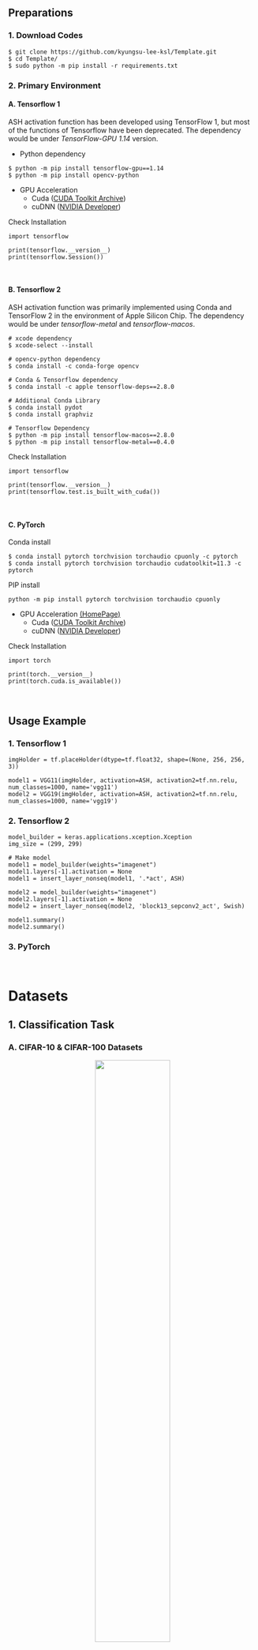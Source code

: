 ## Preparations
### 1. Download Codes
    $ git clone https://github.com/kyungsu-lee-ksl/Template.git
    $ cd Template/
    $ sudo python -m pip install -r requirements.txt


### 2. Primary Environment

#### A. Tensorflow 1

ASH activation function has been developed using TensorFlow 1, but most of the functions of Tensorflow have been deprecated. The dependency would be under _TensorFlow-GPU_ _1.14_ version.

* Python dependency 

```
$ python -m pip install tensorflow-gpu==1.14
$ python -m pip install opencv-python
```

* GPU Acceleration
  * Cuda ([CUDA Toolkit Archive](https://developer.nvidia.com/cuda-toolkit-archive))
  * cuDNN ([NVIDIA Developer](https://developer.nvidia.com/))


Check Installation

    import tensorflow

    print(tensorflow.__version__)
    print(tensorflow.Session())


<br />

#### B. Tensorflow 2

ASH activation function was primarily implemented using Conda and TensorFlow 2 in the environment of Apple Silicon Chip. The dependency would be under _tensorflow-metal_ and _tensorflow-macos_.

    # xcode dependency
    $ xcode-select --install

    # opencv-python dependency
    $ conda install -c conda-forge opencv

    # Conda & Tensorflow dependency
    $ conda install -c apple tensorflow-deps==2.8.0

    # Additional Conda Library
    $ conda install pydot
    $ conda install graphviz

    # Tensorflow Dependency
    $ python -m pip install tensorflow-macos==2.8.0
    $ python -m pip install tensorflow-metal==0.4.0


Check Installation

    import tensorflow

    print(tensorflow.__version__)
    print(tensorflow.test.is_built_with_cuda())

<br />


#### C. PyTorch

Conda install

    $ conda install pytorch torchvision torchaudio cpuonly -c pytorch
    $ conda install pytorch torchvision torchaudio cudatoolkit=11.3 -c pytorch

PIP install

    python -m pip install pytorch torchvision torchaudio cpuonly


* GPU Acceleration [(HomePage)](https://pytorch.org/)
  * Cuda ([CUDA Toolkit Archive](https://developer.nvidia.com/cuda-toolkit-archive))
  * cuDNN ([NVIDIA Developer](https://developer.nvidia.com/))


Check Installation

    import torch

    print(torch.__version__)
    print(torch.cuda.is_available())


<br>


## Usage Example
### 1. Tensorflow 1

    imgHolder = tf.placeHolder(dtype=tf.float32, shape=(None, 256, 256, 3))

    model1 = VGG11(imgHolder, activation=ASH, activation2=tf.nn.relu, num_classes=1000, name='vgg11')
    model2 = VGG19(imgHolder, activation=ASH, activation2=tf.nn.relu, num_classes=1000, name='vgg19')



### 2. Tensorflow 2


    model_builder = keras.applications.xception.Xception
    img_size = (299, 299)

    # Make model
    model1 = model_builder(weights="imagenet")
    model1.layers[-1].activation = None
    model1 = insert_layer_nonseq(model1, '.*act', ASH)

    model2 = model_builder(weights="imagenet")
    model2.layers[-1].activation = None
    model2 = insert_layer_nonseq(model2, 'block13_sepconv2_act', Swish)

    model1.summary()
    model2.summary()


### 3. PyTorch

<br>


# Datasets

## 1. Classification Task

### A. CIFAR-10 & CIFAR-100 Datasets

<p align="center">
  <img src="assets/dataset_cifar.png" width="55%">
</p>

* Abstract

  The tiny images dataset on which we based all of our experiments was collected by colleagues at MIT
and NYU over the span of six months; it is described in detail in [14]. They assembled it by searching the
web for images of every non-abstract English noun in the lexical database WordNet[15, 8]. They used
several search engines, including Google, Flickr, and Altavista and kept roughly the First 3000 results
for each search term. After collecting all the images for a particular search term, they removed perfect
duplicates and images in which an excessively large portion of the pixels were white, as they tended to
be synthetic Figures rather than natural images. The search term used to Find an image provides it with
a rough label, although it is extremely unreliable due to the nature of online image search technology.
In total, the dataset contains 80 million colour images downscaled to 32 × 32 and spread out across
79000 search terms. Most of our experiments with unsupervised learning were performed on a subset of
about 2 million images.


* Dataset Description

  * <b>CIFAR-10</b>: The CIFAR-10 dataset consists of 60000 32x32 colour images in 10 classes, with 6000 images per class. There are 50000 training images and 10000 test images.

  * <b>CIFAR-100</b>: This dataset is just like the CIFAR-10, except it has 100 classes containing 600 images each. There are 500 training images and 100 testing images per class. The 100 classes in the CIFAR-100 are grouped into 20 superclasses. Each image comes with a "fine" label (the class to which it belongs) and a "coarse" label (the superclass to which it belongs).

  * <b>Images</b>: $N \times (32 \times 32 \times 3)$ numpy array of uint8s. Each row of the array stores a $32 \times 32$ colour image. The first 1024 entries contain the red channel values, the next 1024 the green, and the final 1024 the blue. The image is stored in row-major order, so that the first 32 entries of the array are the red channel values of the first row of the image.

  * <b>Labels</b>: a list of 10000 numbers in the range 0-9 or 0-99. The number at index $i$ indicates the label of the ith image in the array data.


* Dataset Download

  * [CIFAR-10](https://www.cs.toronto.edu/~kriz/cifar-10-python.tar.gz)
  
  * [CIFAR-100](https://www.cs.toronto.edu/~kriz/cifar-100-python.tar.gz)

  * [Keras](https://github.com/keras-team/keras/blob/v2.10.0/keras/datasets/cifar10.py#L29)

  * [Tensorflow Support] [[CIFAR-10]](https://www.tensorflow.org/datasets/catalog/cifar10), [[CIFAR-100]](https://www.tensorflow.org/datasets/catalog/cifar100)
  
* Code

  The archive contains the files data_batch_1, data_batch_2, ..., data_batch_5, as well as test_batch. Each of these files is a Python "pickled" object produced with cPickle. 

> ```
> def unpickle(file):
>     import pickle
>     with open(file, 'rb') as fo:
>         dict = pickle.load(fo, encoding='bytes')
>     return dict
> ```

#### Related paper

  [[Paper]](http://citeseerx.ist.psu.edu/viewdoc/download?doi=10.1.1.222.9220&rep=rep1&type=pdf) [[Code]](https://www.cs.toronto.edu/~kriz/cifar.html) Krizhevsky, A., & Hinton, G. (2009). Learning multiple layers of features from tiny images.

> ```
> @article{krizhevsky2009learning,
>   title={Learning multiple layers of features from tiny images},
>   author={Krizhevsky, Alex and Hinton, Geoffrey and others},
>   year={2009},
>   publisher={Citeseer}
> }
> ```


<br />

##


### B. ImageNet

<p align="center">
  <img src="https://production-media.paperswithcode.com/datasets/ImageNet-0000000008-f2e87edd_Y0fT5zg.jpg" width="55%">
</p>

* Abstract

The explosion of image data on the Internet has the potential to foster more sophisticated and robust models and algorithms to index, retrieve, organize and interact with images and multimedia data. But exactly how such data can be harnessed and organized remains a critical problem. We introduce here a new database called “ImageNet”, a large-scale ontology of images built upon the backbone of the WordNet structure. ImageNet aims to populate the majority of the 80,000 synsets of WordNet with an average of 500–1000 clean and full resolution images. This will result in tens of millions of annotated images organized by the semantic hierarchy of WordNet. This paper offers a detailed analysis of ImageNet in its current state: 12 subtrees with 5247 synsets and 3.2 million images in total. We show that ImageNet is much larger in scale and diversity and much more accurate than the current image datasets. Constructing such a large-scale database is a challenging task. We describe the data collection scheme with Amazon Mechanical Turk. Lastly, we illustrate the usefulness of ImageNet through three simple applications in object recognition, image classification and automatic object clustering. We hope that the scale, accuracy, diversity and hierarchical structure of ImageNet can offer unparalleled opportunities to researchers in the computer vision community and beyond.

* Dataset Description

  * <b>Images</b>: The goal of this competition is to estimate the content of photographs for the purpose of retrieval and automatic annotation using a subset of the large hand-labeled ImageNet dataset (10,000,000 labeled images depicting 10,000+ object categories) as training. 

  * <b>Labels</b>: The training data, the subset of ImageNet containing the 1000 categories and 1.2 million images.


* Dataset Download

  * [ImageNet](https://www.image-net.org/download.php)

  * [Keras ImageNet](https://github.com/mostafaelhoushi/keras-imagenet)

  * [Tensorflow Support](https://www.tensorflow.org/datasets/catalog/imagenet2012)

#### Related paper

[[Paper]](https://arxiv.org/pdf/1409.0575) [[Code]](https://paperswithcode.com/dataset/imagenet) Russakovsky, Olga, et al. "Imagenet large scale visual recognition challenge." International journal of computer vision 115.3 (2015): 211-252.

> ```
> @article{russakovsky2015imagenet,
>  title={Imagenet large scale visual recognition challenge},
>  author={Russakovsky, Olga and Deng, Jia and Su, Hao and Krause, Jonathan and Satheesh, Sanjeev and Ma, Sean and Huang, Zhiheng and Karpathy, Andrej and Khosla, Aditya and Bernstein, Michael and others},
>  journal={International journal of computer vision},
>  volume={115},
>  number={3},
>  pages={211--252},
>  year={2015},
>  publisher={Springer}
> }
> ```


## 2. Detection Task

### A. Microsoft COCO Dataset

<p align="center">
  <img src="assets/dataset_cifar.png" width="55%">
</p>

* Abstract

We present a new dataset with the goal of advancing the state-of-the-art in object recognition by placing the question of object recognition in the context of the broader question of scene understanding. This is achieved by gathering images of complex everyday scenes containing common objects in their natural context. Objects are labeled using per-instance segmentations to aid in precise object localization. Our dataset contains photos of 91 objects types that would be easily recognizable by a 4 year old. With a total of 2.5 million labeled instances in 328k images, the creation of our dataset drew upon extensive crowd worker involvement via novel user interfaces for category detection, instance spotting and instance segmentation. We present a detailed statistical analysis of the dataset in comparison to PASCAL, ImageNet, and SUN. Finally, we provide baseline performance analysis for bounding box and segmentation detection results using a Deformable Parts Model.

* Dataset Description

  * <b>COCO-2014 Object Detection</b>: The first version of MS COCO dataset was released in 2014. It contains 164K images split into training (83K), validation (41K) and test (41K) sets, bounding boxes and per-instance segmentation masks with 80 object categories.


* Dataset Download

  * [COCO API](https://cocodataset.org/#download)

  * [Tensorflow Support](https://www.tensorflow.org/datasets/catalog/coco) 

* Code

The COCO API assists in loading, parsing, and visualizing annotations in COCO. The API supports multiple annotation formats (please see the data format page). For additional details see: CocoApi.m, coco.py, and CocoApi.lua for Matlab, Python, and Lua code, respectively, and also the Python API demo.

> ```
>   all:
>       # install pycocotools locally
>	    python setup.py build_ext --inplace
>	    rm -rf build
>
>   install:
> 	    # install pycocotools to the Python site-packages
>	    python setup.py build_ext install
>	    rm -rf build
> ```

#### Related paper

[[Paper]](https://arxiv.org/pdf/1405.0312) [[Code]](https://github.com/cocodataset/cocoapi) Lin, Tsung-Yi, et al. "Microsoft coco: Common objects in context." European conference on computer vision. Springer, Cham, 2014.

> ```
> @inproceedings{lin2014microsoft,
>  title={Microsoft coco: Common objects in context},
>  author={Lin, Tsung-Yi and Maire, Michael and Belongie, Serge and Hays, James and Perona, Pietro and Ramanan, Deva and Doll{\'a}r, Piotr and Zitnick, C Lawrence},
>  booktitle={European conference on computer vision},
>  pages={740--755},
>  year={2014},
>  organization={Springer}
>}
> ```


<br />

##

### B. PASCAL VOC 

<p align="center">
  <img src="assets/dataset_pascal.png" width="55%">
</p>

* Abstract

The PASCAL Visual Object Classes (VOC) challenge is a benchmark in visual object category recognition and detection, providing the vision and machine learning communities with a standard dataset of images and annotation, and standard evaluation procedures. Organised annually from 2005 to present, the challenge and its associated dataset has become accepted as the benchmark for object detection.
This paper describes the dataset and evaluation procedure. We review the state-of-the-art in evaluated methods for both classification and detection, analyse whether the methods are statistically different, what they are learning from the images (e.g. the object or its context), and what the methods find easy or confuse. The paper concludes with lessons learnt in the three year history of the challenge, and proposes directions for future improvement and extension.

* Dataset Description

  * <b>PASCAL Object Detection</b>: The data has been split into 50% for training/validation and 50% for testing. The distributions of images and objects by class are approximately equal across the training/validation and test sets. In total there are 21,738 images. Further [statistics](http://host.robots.ox.ac.uk/pascal/VOC/voc2010/dbstats.html) are online.

  * [Annotation Guideline](http://host.robots.ox.ac.uk/pascal/VOC/voc2010/guidelines.html)


* Dataset Download

  * [Pascal VOC](http://host.robots.ox.ac.uk/pascal/VOC/voc2010/index.html#devkit)

  * [Tensorflow Support](https://www.tensorflow.org/datasets/catalog/voc)


#### Related paper

[[Paper]](https://link.springer.com/article/10.1007/s11263-009-0275-4)  Everingham, Mark, et al. "The pascal visual object classes (voc) challenge." International journal of computer vision 88.2 (2010): 303-338.


> ```
> @article{everingham2010pascal,
>  title={The pascal visual object classes (voc) challenge},
>  author={Everingham, Mark and Van Gool, Luc and Williams, Christopher KI and Winn, John and Zisserman, Andrew},
>  journal={International journal of computer vision},
>  volume={88},
>  number={2},
>  pages={303--338},
>  year={2010},
>  publisher={Springer}
>}
> ```


<br>


## 3. Segmentation Task

### A. ADE20K Dataset

<p align="center">
  <img src="https://groups.csail.mit.edu/vision/datasets/ADE20K/assets/images/slider.png" width="55%">
</p>

* Abstract

We present a new dataset with the goal of advancing the state-of-the-art in object recognition by placing the question of object recognition in the context of the broader question of scene understanding. This is achieved by gathering images of complex everyday scenes containing common objects in their natural context. Objects are labeled using per-instance segmentations to aid in precise object localization. Our dataset contains photos of 91 objects types that would be easily recognizable by a 4 year old. With a total of 2.5 million labeled instances in 328k images, the creation of our dataset drew upon extensive crowd worker involvement via novel user interfaces for category detection, instance spotting and instance segmentation. We present a detailed statistical analysis of the dataset in comparison to PASCAL, ImageNet, and SUN. Finally, we provide baseline performance analysis for bounding box and segmentation detection results using a Deformable Parts Model.

* Dataset Description

  * The current version of the dataset contains:
    * 27,574 images (25,574 for training and 2,000 for testing) spanning 365 different scenes.
    * 707,868 unique objects from 3,688 categories, along with their WordNet definition and hierarchy.
    * 193,238 annotated object parts and parts of parts.
    * Polygon annotations with attributes, annotation time, depth ordering.


* Dataset Download 
  * To download the dataset, register in [this link](http://groups.csail.mit.edu/vision/datasets/ADE20K/request_data/). Once you are approved you will be able to download the data, following the [Terms of Use](http://groups.csail.mit.edu/vision/datasets/ADE20K/terms).

* Structure

  * Every image and its annotations are inside a `folder_name`, that you can find using `index_ade20k.pkl`. Once you are inside the folder name, for a given image `image_name` (e.g. `ADE_train_00016869`) you will find:

>> 1. `image_name.jpg`: containing the raw image, with blurred license plates and faces (e.g. [ADE_train_00016869.jpg](./dataset/ADE20K_2021_17_01/images/ADE/training/urban/street/ADE_train_00016869.jpg))
>> 2. `image_name_seg.png`: with the pixel-wise annotations of objects and instances (e.g. [ADE_train_00016869_seg.png](./dataset/ADE20K_2021_17_01/images/ADE/training/urban/street/ADE_train_00016869_seg.png)). The RGB channels encode the class and instance information. Check out (`utils/utils_ade20k.py`)[utils/utils_ade20k.py] for an example on how to read those.
>> 3. `image_name_parts_{i}.png`: with the annotation of the parts at level `i` (e.g. [ADE_train_00016869_parts_1.png](dataset/ADE20K_2021_17_01/images/ADE/training/urban/street/ADE_train_00016869_parts_1.png)).
>> 4. `image_name`: a folder with all the instances in that image, stored as pngs encoding a binary amodal mask (showing occluded objects) (e.g. [ADE_train_00016869](dataset/ADE20K_2021_17_01/images/ADE/training/urban/street/ADE_train_00016869)).
>> 5. `image_name.json`: a json file containing information about the time the object was annotated, the polygons annotated, annotation of attributes etc. (e.g [ADE_train_00016869.json](dataset/ADE20K_2021_17_01/images/ADE/training/urban/street/ADE_train_00016869.json)).

#### Related paper

[[Paper]](https://arxiv.org/pdf/1405.0312) [[Code]](https://github.com/CSAILVision/ADE20K) Scene Parsing through ADE20K Dataset. Bolei Zhou, Hang Zhao, Xavier Puig, Sanja Fidler, Adela Barriuso and Antonio Torralba. Computer Vision and Pattern Recognition (CVPR), 2017. 

> ```
> @inproceedings{zhou2017scene,
>  title={Scene parsing through ade20k dataset},
>  author={Zhou, Bolei and Zhao, Hang and Puig, Xavier and Fidler, Sanja and Barriuso, Adela and Torralba, Antonio},
>  booktitle={Proceedings of the IEEE conference on computer vision and pattern recognition},
>  pages={633--641},
>  year={2017}
>}
> ```



### B. PASCAL VOC (Segmentation)

<p align="center">
  <img src="assets/dataset_segm.png" width="55%">
</p>

* Abstract

The PASCAL Visual Object Classes (VOC) 2012 dataset contains 20 object categories including vehicles, household, animals, and other: aeroplane, bicycle, boat, bus, car, motorbike, train, bottle, chair, dining table, potted plant, sofa, TV/monitor, bird, cat, cow, dog, horse, sheep, and person. Each image in this dataset has pixel-level segmentation annotations, bounding box annotations, and object class annotations. This dataset has been widely used as a benchmark for object detection, semantic segmentation, and classification tasks. The PASCAL VOC dataset is split into three subsets: 1,464 images for training, 1,449 images for validation and a private testing set.

* Dataset Description

  * <b>PASCAL Segmentation</b>: The data has been split into 50% for training/validation and 50% for testing. The distributions of images and objects by class are approximately equal across the training/validation and test sets. [Statistics](http://host.robots.ox.ac.uk/pascal/VOC/voc2012/dbstats.html) of the database are online.

  * [Segmentation examples](http://host.robots.ox.ac.uk/pascal/VOC/voc2012/segexamples/index.html)


* Dataset Download

  * [Pascal VOC](http://host.robots.ox.ac.uk/pascal/VOC/voc2012/VOCtrainval_11-May-2012.tar)


#### Related paper

[[Paper]](https://link.springer.com/article/10.1007/s11263-014-0733-5) Everingham, Mark, et al. "The pascal visual object classes challenge: A retrospective." International journal of computer vision 111.1 (2015): 98-136.


> ```
> @Article{Everingham15,
>   author = "Everingham, M. and Eslami, S. M. A. and Van~Gool, L. and Williams, C. K. I. and Winn, J. and Zisserman, A.",
>   title = "The Pascal Visual Object Classes Challenge: A Retrospective",
>   journal = "International Journal of Computer Vision",
>   volume = "111",
>   year = "2015",
>   number = "1",
>   month = jan,
>   pages = "98--136",
>}
> ```


<br />




# Adaptive SwisH (ASH): Stochastic Adaptive Activation Function

## 1. Problem Definition 

Let $X \in R^{H \times W \times C}$ be a tensor (i.e., feature-map) disregarding the batch, but with a height $H$, width $W$, and channel $C$, and let $\bar{X} \ni X$ be a set of feature-maps. Let $A$ be an activation function such that $A: \bar{X} \rightarrow \bar{X}$. We can then extract the $i^{th}$ element from $X$, and denote it as $x^{(i)}$. Here, the goal of this study is to design the activation function represented as follows:

$$
  A(x^{(i)}) =
  \begin{cases}
  x^{(i)} & \text{if}\ x^{(i)}\ \text{is ranked in the top-k percentile of X}, \\
  0 & \text{otherwise}
  \end{cases}
$$

## 2. Formulation

Let $X$ be an input of ASH activation function $A$ and be a tensor of which elements are normally distributed. Furthermore, let $x^{(i)} \in X$ be the $i$-th element in $X$. Then, by __Proposition 2__, ASH activation function, which samples the top-$k$\% elements from the input, is represented as follows:

$$
\label{eq:ash01}
  \textit{A}(x^{(i)}) =
  \begin{cases}
  x^{(i)} & \text{if}\ x^{(i)} \geq \mu_X + z_k\sigma_X, \\
  0 & \text{otherwise}
  \end{cases}
$$

where $\mu_X$ and $\sigma_X$ are the mean and the standard deviation of all elements in $X$, respectively, and $z_k$ is the Z-score concerning percentile $k$ to sample (i.e., $z=1.96$ if $k=2.5$\%, see Z-table). Equation exhibits that ASH activation function is represented in a simple yet effective form with low computational costs.

For simplicity, suppose that a Heaviside step function is defined as $H(x)=\frac{d}{dx}\text{max}(0, x)$, and thus $f(x^{(i)}) = H(x^{(i)} - \mu_X - z_k\sigma_X)$. Then, we obtain the arithmetical form to formulate ASH activation function as follows:

$$
  \textit{A}(x^{(i)}) = x^{(i)}H(x^{(i)} - \mu_X - z_k\sigma_X)
$$


Even with the arithmetic formula, ASH activation function in Equation is still independent of $z_k$, and thus the $z_k$ is still not trainable. However, it is well known that the Heaviside step function is analytically approximated as $2H(x)=1+1\tanh(\alpha x)$ with a large value of $\alpha$, and thus ASH activation function is approximated using the smooth Heaviside step function as follows:

$$
\label{eq:ash04}
\begin{aligned}
  \textit{A}(x^{(i)})  &= x^{(i)}H(x^{(i)} - \mu_X - z_k\sigma_X) \\
              &= \frac{1}{2}x^{(i)} + \frac{1}{2}x^{(i)}\tanh(\alpha (x^{(i)} - \mu_X - z_k\sigma_X)) \\
              &= \frac{x^{(i)}}{1 + e^{-2\alpha(x^{(i)} - \mu_X - z_k\sigma_X)}}
\end{aligned}
$$


## 3. Generalization

We found the innovation while representing Equation using the sigmoid function $S(x) = \frac{1}{1+e^{-x}}$ as follows:

$$
\label{eq:ash05}
\begin{aligned}
  \textit{A}(x^{(i)})  &= x^{(i)}S\big(-2\alpha(x^{(i)} - \mu_X - z_k\sigma_X)\big) \\
              &= x^{(i)}S(ax^{(i)}+b))
\end{aligned}
$$

The previous work (ramachandran2017searching) introduced the leverage of automatic search techniques to discover the best performance activation function. The experiments empirically discovered that the Swish activation function is the best performance activation function, defined as $xS(x)$. Intuitively, the definition of the Swish activation function is the same with Equation, and it represents more generalized formula. Therefore, an ASH (Adaptive SwisH) activation function provides the theoretical explanations for why Swish was the best performance activation function in the empirical evaluations. 


##


<br>
<br>

# [PAPER] Stochastic Adaptive Activation Function

## Authors
Kyungsu Lee, Jaeseung Yang, Haeyun Lee, and Jae Youn Hwang*

## Abstract
The simulation of human neurons and neurotransmission mechanisms has been realized in deep neural networks based on the theoretical implementations of activation functions. However, recent studies have reported that the threshold potential of neurons exhibits different values according to the locations and types of individual neurons, and that the activation functions have limitations in terms of representing this variability. Therefore, this study proposes a simple yet effective activation function that facilitates different thresholds and adaptive activations according to the positions of units and the contexts of inputs. Furthermore, the proposed activation function mathematically exhibits a more generalized form of Swish activation function, and thus we denoted it as Adaptive SwisH (ASH). ASH highlights informative features that exhibit large values in the top percentiles in an input, whereas it rectifies low values. Most importantly, ASH exhibits trainable, adaptive, and context-aware properties compared to other activation functions. Furthermore, ASH represents general formula of the previously studied activation function and provides a reasonable mathematical background for the superior performance. To validate the effectiveness and robustness of ASH, we implemented ASH into many deep learning models for various tasks, including classification, detection, segmentation, and image generation. Experimental analysis demonstrates that our activation function can provide the benefits of more accurate prediction and earlier convergence in many deep learning applications.


## Experimental Results

<p align="center">
    <img src="assets/figure_curves.png" width="100%"\>
</p>

__[Training Curves]__ Average training graph of ResNet-164,Wide ResNet28-10, and DenseNet-100-12 on ImageNet dataset using various activation functions along with ASH.


<p align="center">
    <img src="assets/appendix_gradcam.png" width="100%"\>
</p>

__[Classification Task]__ Grad-CAM samples generated by Baseline models with ReLU, ASH, and Swish activation functions using Imagenet dataset. ResNet-164 (1 ~ 5 rows) and Dense-Net (6 ~ 10 rows) are used as baseline models.


<p align="center">
    <img src="assets/appendix_ADE_03.png" width="100%"\>
</p>

__[Segmentation Task]__ Samples segmented by EfficientNet[tan2019efficientnet] with ReLU, PReLU, ELU, SoftPlus, GELU, SeLU, Swish, and ASH activation functions using ADE20K dataset.


<p align="center">
    <img src="assets/appendix_gan.png" width="100%"\>
</p>

__[Generation Task]__ Samples generated by DCGAN with ReLU, Swish, and ASH activation functions using celebA dataset.


<p align="center">
    <img src="assets/comparison_ashs.png" width="100%"\>
</p>


__[Ablation Study]__ Comparison of various versions of ASH activation function. ASH activation function indicates the proposed activation function, L-ASH indicates Leaky ASH, and F-ASH-_k_ is ASH activation function that _k_-precentile is fixed rather than trainable.



## Conclusion
In this paper, we proposed a novel activation function to rectify inputs using an adaptive threshold considering the entire contexts of inputs more like human neurons. To this end, we designed an activation function to extract elements in the top-$k$ percentile from the input feature-map. Since sorting algorithm-based selections or quick selection algorithm demands a heavy computational cost, we employed the stochastic technique utilizing normal distribution to realize stochastic percentile sampling. Based on the mathematical derivations, we implemented ASH activation function in simple yet effective formula (f(x) = x sigmoid(ax+b)) with low computational cost for sampling the top-_k_ percentile from the input. In addition, we implemented ASH activation function, realizing (1) the adaptive threshold by employing the Z-score-based trainable variables and (2) the perception of entire contexts in rectifying an input by utilizing the mean and standard deviation of the input. Meanwhile, ASH activation function represented the generalized form of the Swish activation function that was empirically searched in the previous study. Therefore, this study also exhibited a novel contribution of the mathematical proofs for the state-of-the-art performance of the Swish activation function. Experiments using various deep learning models on different tasks (classification, detection, and segmentation) demonstrated superior performance for ASH activation function, in terms of accuracy, localization, and training time.


## Citation
If you find our work useful in your research, please consider citing our paper:

```
@inproceedings{,
  title={},
  author={},
  booktitle={},
  pages={},
  year={2022},
  organization={}
}
```
